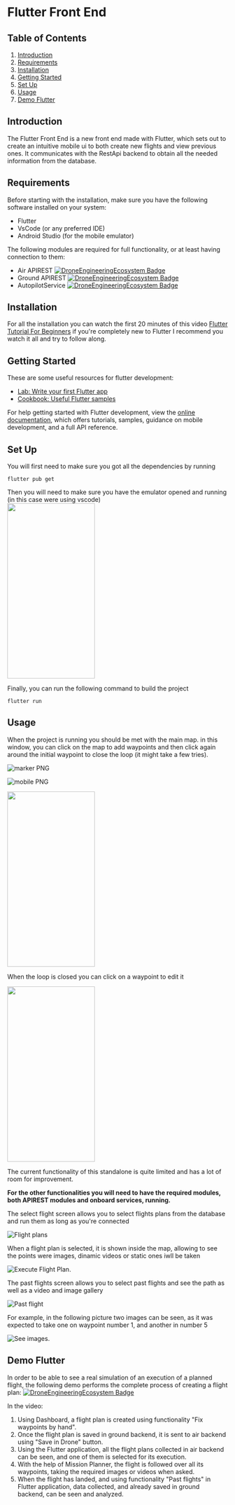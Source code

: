 # Flutter Front End

## Table of Contents

1. [Introduction](#introduction)
2. [Requirements](#requirements)
3. [Installation](#installation)
4. [Getting Started](#getting-started)
5. [Set Up](#set-up)
6. [Usage](#usage)
7. [Demo Flutter](#demo-flutter)

## Introduction

The Flutter Front End is a new front end made with Flutter, which sets out to create an intuitive mobile ui to both create new flights and view previous ones. It communicates with the RestApi backend to obtain all the needed information from the database.

## Requirements

Before starting with the installation, make sure you have the following software installed on your system:

- Flutter
- VsCode (or any preferred IDE)
- Android Studio (for the mobile emulator)


The following modules are required for full functionality, or at least having connection to them:

- Air APIREST [![DroneEngineeringEcosystem Badge](https://img.shields.io/badge/DEE-AirAPIREST-brightgreen.svg)](https://github.com/dronsEETAC/AirAPIREST)
- Ground APIREST [![DroneEngineeringEcosystem Badge](https://img.shields.io/badge/DEE-GroundAPIREST-brightgreen.svg)](https://github.com/dronsEETAC/GroundAPIREST)
- AutopilotService [![DroneEngineeringEcosystem Badge](https://img.shields.io/badge/DEE-AutopilotService-brightgreen.svg)](https://github.com/dronsEETAC/autopilotService)

## Installation

For all the installation you can watch the first 20 minutes of this video [Flutter Tutorial For Beginners](https://www.youtube.com/watch?v=CD1Y2DmL5JM) if you're completely new to Flutter I recommend you watch it all and try to follow along.

## Getting Started

These are some useful resources for flutter development:
- [Lab: Write your first Flutter app](https://docs.flutter.dev/get-started/codelab)
- [Cookbook: Useful Flutter samples](https://docs.flutter.dev/cookbook)

For help getting started with Flutter development, view the
[online documentation](https://docs.flutter.dev/), which offers tutorials,
samples, guidance on mobile development, and a full API reference.

## Set Up

You will first need to make sure you got all the dependencies by running
```
flutter pub get
```
Then you will need to make sure you have the emulator opened and running (in this case were using vscode)    
<img src="https://github.com/dronsEETAC/FlutterApp/assets/100842082/305995914-929d94c7-34a5-4d96-83c1-e4b17a8e45f4" width="200" height="400">

Finally, you can run the following command to build the project
```
flutter run
```

## Usage 

When the project is running you should be met with the main map. in this window, you can click on the map to add waypoints and then click again around the initial waypoint to close the loop (it might take a few tries).

![marker PNG](https://github.com/dronsEETAC/FlutterApp/assets/100842082/96225472-c1e8-4a8c-bbf3-1914ef44cb61)    

![mobile PNG](https://github.com/dronsEETAC/FlutterApp/assets/100842082/929d94c7-34a5-4d96-83c1-e4b17a8e45f4)


<img src="https://github.com/Frixon21/FlutterFrontEndDEE/assets/72676967/390950c4-98d0-4f92-9f0a-d5dce27a64ba" width="200" height="400">

When the loop is closed you can click on a waypoint to edit it

<img src="https://github.com/Frixon21/FlutterFrontEndDEE/assets/72676967/9fc447cd-dec1-4d15-97cd-4098b8cac675" width="200" height="400">

The current functionality of this standalone is quite limited and has a lot of room for improvement.

__For the other functionalities you will need to have the required modules, both APIREST modules and onboard services, running.__

The select flight screen allows you to select flights plans from the database and run them as long as you're connected


![Flight plans](https://github.com/dronsEETAC/FlutterApp/assets/100842082/259b901f-f41e-4f82-87ec-71c3b21a6796)

When a flight plan is selected, it is shown inside the map, allowing to see the points were images, dinamic videos or static ones iwll be taken

![Execute Flight Plan](https://github.com/dronsEETAC/FlutterApp/assets/100842082/e039d10f-1d3c-4d5b-aa43-b4a726a367ec).

The past flights screen allows you to select past flights and see the path as well as a video and image gallery 

![Past flight](https://github.com/dronsEETAC/FlutterApp/assets/100842082/2c3935be-4aed-4d17-b32f-9251cacbeb5a)

For example, in the following picture two images can be seen, as it was expected to take one on waypoint number 1, and another in number 5

![See images](https://github.com/dronsEETAC/FlutterApp/assets/100842082/051f373c-45be-4e66-ba7b-b8a9894d45ca).
## Demo Flutter

In order to be able to see a real simulation of an execution of a planned flight, the following demo performs the complete process of creating a flight plan:
 [![DroneEngineeringEcosystem Badge](https://img.shields.io/badge/DEE-Demo_FlutterApp-pink.svg)](https://www.youtube.com/watch?v=AMLKRCThTbs&t=150s&ab_channel=DronsEETAC)

In the video:
1. Using Dashboard, a flight plan is created using functionality "Fix waypoints by hand".
2. Once the flight plan is saved in ground backend, it is sent to air backend using "Save in Drone" button.
3. Using the Flutter application, all the flight plans collected in air backend can be seen, and one of them is selected for its execution.
4. With the help of Mission Planner, the flight is followed over all its waypoints, taking the required images or videos when asked.
5. When the flight has landed, and using functionality "Past flights" in Flutter application, data collected, and already saved in ground backend, can be seen and analyzed.


